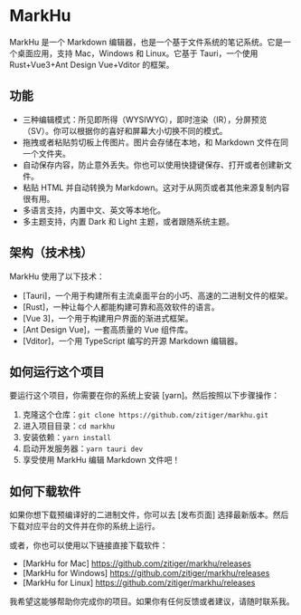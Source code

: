 # MarkHu

MarkHu 是一个 Markdown 编辑器，也是一个基于文件系统的笔记系统。它是一个桌面应用，支持 Mac，Windows 和 Linux。它基于 Tauri，一个使用 Rust+Vue3+Ant Design Vue+Vditor 的框架。

## 功能

- 三种编辑模式：所见即所得（WYSIWYG），即时渲染（IR），分屏预览（SV）。你可以根据你的喜好和屏幕大小切换不同的模式。
- 拖拽或者粘贴剪切板上传图片。图片会存储在本地，和 Markdown 文件在同一个文件夹。
- 自动保存内容，防止意外丢失。你也可以使用快捷键保存、打开或者创建新文件。
- 粘贴 HTML 并自动转换为 Markdown。这对于从网页或者其他来源复制内容很有用。
- 多语言支持，内置中文、英文等本地化。
- 多主题支持，内置 Dark 和 Light 主题，或者跟随系统主题。

## 架构（技术栈）

MarkHu 使用了以下技术：

- [Tauri]，一个用于构建所有主流桌面平台的小巧、高速的二进制文件的框架。
- [Rust]，一种让每个人都能构建可靠和高效软件的语言。
- [Vue 3]，一个用于构建用户界面的渐进式框架。
- [Ant Design Vue]，一套高质量的 Vue 组件库。
- [Vditor]，一个用 TypeScript 编写的开源 Markdown 编辑器。

## 如何运行这个项目

要运行这个项目，你需要在你的系统上安装 [yarn]。然后按照以下步骤操作：

1. 克隆这个仓库：`git clone https://github.com/zitiger/markhu.git`
2. 进入项目目录：`cd markhu`
3. 安装依赖：`yarn install`
4. 启动开发服务器：`yarn tauri dev`
5. 享受使用 MarkHu 编辑 Markdown 文件吧！

## 如何下载软件

如果你想下载预编译好的二进制文件，你可以去 [发布页面] 选择最新版本。然后下载对应平台的文件并在你的系统上运行。

或者，你也可以使用以下链接直接下载软件：

- [MarkHu for Mac] https://github.com/zitiger/markhu/releases
- [MarkHu for Windows] https://github.com/zitiger/markhu/releases
- [MarkHu for Linux] https://github.com/zitiger/markhu/releases

我希望这能够帮助你完成你的项目。如果你有任何反馈或者建议，请随时联系我。
